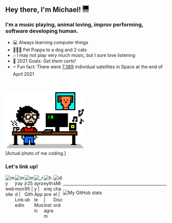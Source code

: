 ## Hey there, I'm Michael! <img src="comp.png" alt="lil retro compy" title="lil retro compy" width="20"/>

### I'm a music playing, animal loving, improv performing, software developing human.

- 💻 Always learning computer things
- 🐶🐱🐱 Pet Poppa to a dog and 2 cats
- 🎶 I may not play very much music, but I sure love listening
- 🥅 2021 Goals: *Get them certs!*
- ⚡ Fun fact: There were [7,389](https://www.geospatialworld.net/blogs/how-many-satellites-are-orbiting-the-earth-in-2021/) individual satellites in Space at the end of April 2021
<br />

<img src="8bit-desk.png" alt="Actual photo of me coding." title="Actual photo of me coding." width="250"/><br/>
[Actual photo of me coding.]


### Let's link up!

[<img align="left" alt="my website" width="30px" src="https://img.icons8.com/color/48/000000/web-design.png" />][website]
[<img align="left" alt="mjraymond | LinkedIn" width="30px" src="https://img.icons8.com/color/48/000000/linkedin.png" />][linkedin]
[<img align="left" alt="mjr2595 | Github" width="30px" src="https://img.icons8.com/color/48/000000/github-2.png" />][github]
[<img align="left" alt="_rayray | Apple Music" width="30px" src="https://img.icons8.com/color-glass/48/000000/apple-music.png" />][music]
[<img align="left" alt="heytherejace | Instagram" width="30px" src="https://img.icons8.com/color/48/000000/instagram.png" />][instagram]
[<img align="left" alt="disMichael | Discord" width="30px" src="https://img.icons8.com/color/48/000000/discord-logo.png" />][discord]
<br />

---
![My GitHub stats](https://github-readme-stats-mjr2595.vercel.app/api?username=mjr2595&theme=react&show_icons=true)

[website]: https://michaelraymond.info
[music]: https://music.apple.com/profile/_rayray
[instagram]: https://www.instagram.com/heytherejace
[linkedin]: https://www.linkedin.com/in/mjraymond
[github]: https://github.com/mjr2595
[discord]: https://discordapp.com/users/691148133580931143